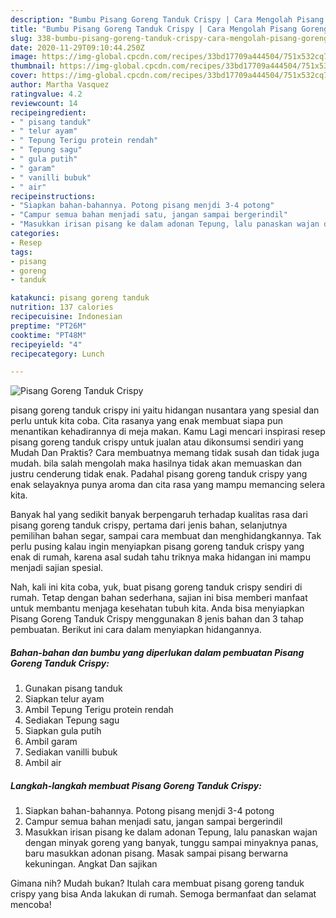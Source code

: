 ```yaml
---
description: "Bumbu Pisang Goreng Tanduk Crispy | Cara Mengolah Pisang Goreng Tanduk Crispy Yang Lezat"
title: "Bumbu Pisang Goreng Tanduk Crispy | Cara Mengolah Pisang Goreng Tanduk Crispy Yang Lezat"
slug: 338-bumbu-pisang-goreng-tanduk-crispy-cara-mengolah-pisang-goreng-tanduk-crispy-yang-lezat
date: 2020-11-29T09:10:44.250Z
image: https://img-global.cpcdn.com/recipes/33bd17709a444504/751x532cq70/pisang-goreng-tanduk-crispy-foto-resep-utama.jpg
thumbnail: https://img-global.cpcdn.com/recipes/33bd17709a444504/751x532cq70/pisang-goreng-tanduk-crispy-foto-resep-utama.jpg
cover: https://img-global.cpcdn.com/recipes/33bd17709a444504/751x532cq70/pisang-goreng-tanduk-crispy-foto-resep-utama.jpg
author: Martha Vasquez
ratingvalue: 4.2
reviewcount: 14
recipeingredient:
- " pisang tanduk"
- " telur ayam"
- " Tepung Terigu protein rendah"
- " Tepung sagu"
- " gula putih"
- " garam"
- " vanilli bubuk"
- " air"
recipeinstructions:
- "Siapkan bahan-bahannya. Potong pisang menjdi 3-4 potong"
- "Campur semua bahan menjadi satu, jangan sampai bergerindil"
- "Masukkan irisan pisang ke dalam adonan Tepung, lalu panaskan wajan dengan minyak goreng yang banyak, tunggu sampai minyaknya panas, baru masukkan adonan pisang. Masak sampai pisang berwarna kekuningan. Angkat Dan sajikan"
categories:
- Resep
tags:
- pisang
- goreng
- tanduk

katakunci: pisang goreng tanduk 
nutrition: 137 calories
recipecuisine: Indonesian
preptime: "PT26M"
cooktime: "PT48M"
recipeyield: "4"
recipecategory: Lunch

---
```



![Pisang Goreng Tanduk Crispy](https://img-global.cpcdn.com/recipes/33bd17709a444504/751x532cq70/pisang-goreng-tanduk-crispy-foto-resep-utama.jpg)


pisang goreng tanduk crispy ini yaitu hidangan nusantara yang spesial dan perlu untuk kita coba. Cita rasanya yang enak membuat siapa pun menantikan kehadirannya di meja makan.
Kamu Lagi mencari inspirasi resep pisang goreng tanduk crispy untuk jualan atau dikonsumsi sendiri yang Mudah Dan Praktis? Cara membuatnya memang tidak susah dan tidak juga mudah. bila salah mengolah maka hasilnya tidak akan memuaskan dan justru cenderung tidak enak. Padahal pisang goreng tanduk crispy yang enak selayaknya punya aroma dan cita rasa yang mampu memancing selera kita.

Banyak hal yang sedikit banyak berpengaruh terhadap kualitas rasa dari pisang goreng tanduk crispy, pertama dari jenis bahan, selanjutnya pemilihan bahan segar, sampai cara membuat dan menghidangkannya. Tak perlu pusing kalau ingin menyiapkan pisang goreng tanduk crispy yang enak di rumah, karena asal sudah tahu triknya maka hidangan ini mampu menjadi sajian spesial.




Nah, kali ini kita coba, yuk, buat pisang goreng tanduk crispy sendiri di rumah. Tetap dengan bahan sederhana, sajian ini bisa memberi manfaat untuk membantu menjaga kesehatan tubuh kita. Anda bisa menyiapkan Pisang Goreng Tanduk Crispy menggunakan 8 jenis bahan dan 3 tahap pembuatan. Berikut ini cara dalam menyiapkan hidangannya.

<!--inarticleads1-->

##### Bahan-bahan dan bumbu yang diperlukan dalam pembuatan Pisang Goreng Tanduk Crispy:

1. Gunakan  pisang tanduk
1. Siapkan  telur ayam
1. Ambil  Tepung Terigu protein rendah
1. Sediakan  Tepung sagu
1. Siapkan  gula putih
1. Ambil  garam
1. Sediakan  vanilli bubuk
1. Ambil  air




<!--inarticleads2-->

##### Langkah-langkah membuat Pisang Goreng Tanduk Crispy:

1. Siapkan bahan-bahannya. Potong pisang menjdi 3-4 potong
1. Campur semua bahan menjadi satu, jangan sampai bergerindil
1. Masukkan irisan pisang ke dalam adonan Tepung, lalu panaskan wajan dengan minyak goreng yang banyak, tunggu sampai minyaknya panas, baru masukkan adonan pisang. Masak sampai pisang berwarna kekuningan. Angkat Dan sajikan




Gimana nih? Mudah bukan? Itulah cara membuat pisang goreng tanduk crispy yang bisa Anda lakukan di rumah. Semoga bermanfaat dan selamat mencoba!
